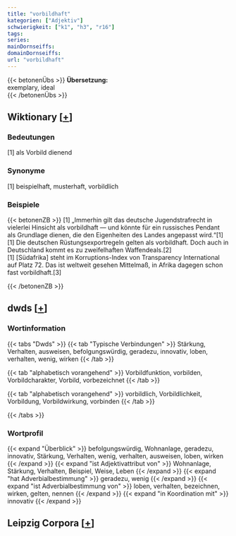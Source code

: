 ```yaml
---
title: "vorbildhaft"
kategorien: ["Adjektiv"]
schwierigkeit: ["k1", "h3", "r16"]
tags:
series:
mainDornseiffs:
domainDornseiffs:
url: "vorbildhaft"
---
```


{{< betonenÜbs >}}
**Übersetzung:**  
exemplary, ideal  
{{< /betonenÜbs >}}

## Wiktionary [[+](https://de.wiktionary.org/wiki/vorbildhaft)]

### Bedeutungen
[1] als Vorbild dienend  

### Synonyme
[1] beispielhaft, musterhaft, vorbildlich  

### Beispiele
{{< betonenZB >}}
[1] „Immerhin gilt das deutsche Jugendstrafrecht in vielerlei Hinsicht als vorbildhaft — und könnte für ein russisches Pendant als Grundlage dienen, die den Eigenheiten des Landes angepasst wird.“[1]  
[1] Die deutschen Rüstungsexportregeln gelten als vorbildhaft. Doch auch in Deutschland kommt es zu zweifelhaften Waffendeals.[2]  
[1] [Südafrika] steht im Korruptions-Index von Transparency International auf Platz 72. Das ist weltweit gesehen Mittelmaß, in Afrika dagegen schon fast vorbildhaft.[3]  

{{< /betonenZB >}}


## dwds [[+](https://www.dwds.de/wb/vorbildhaft)]

### Wortinformation
{{< tabs "Dwds" >}}
{{< tab "Typische Verbindungen" >}}
Stärkung, Verhalten, ausweisen, befolgungswürdig, geradezu, innovativ, loben, verhalten, wenig, wirken
{{< /tab >}}

{{< tab "alphabetisch vorangehend" >}}
Vorbildfunktion, vorbilden, Vorbildcharakter, Vorbild, vorbezeichnet
{{< /tab >}}

{{< tab "alphabetisch vorangehend" >}}
vorbildlich, Vorbildlichkeit, Vorbildung, Vorbildwirkung, vorbinden
{{< /tab >}}

{{< /tabs >}}

### Wortprofil
{{< expand "Überblick" >}} befolgungswürdig, Wohnanlage, geradezu, innovativ, Stärkung, Verhalten, wenig, verhalten, ausweisen, loben, wirken {{< /expand >}}
{{< expand "ist Adjektivattribut von" >}} Wohnanlage, Stärkung, Verhalten, Beispiel, Weise, Leben {{< /expand >}}
{{< expand "hat Adverbialbestimmung" >}} geradezu, wenig {{< /expand >}}
{{< expand "ist Adverbialbestimmung von" >}} loben, verhalten, bezeichnen, wirken, gelten, nennen {{< /expand >}}
{{< expand "in Koordination mit" >}} innovativ {{< /expand >}}

## Leipzig Corpora [[+](https://corpora.uni-leipzig.de/en/res?word=vorbildhaft&corpusId=deu_newscrawl-public_2018)]

